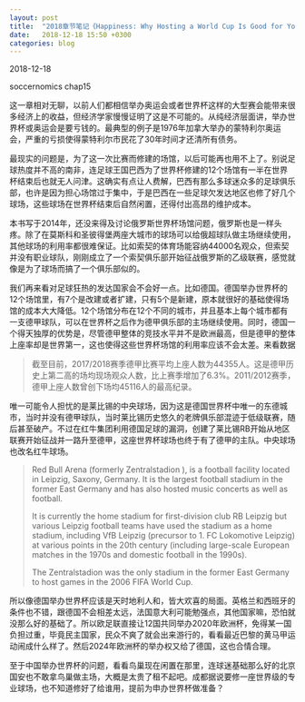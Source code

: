 ```yaml
---
layout: post
title:  "2018章节笔记《Happiness: Why Hosting a World Cup Is Good for You》"
date:   2018-12-18 15:50 +0300
categories: blog
---
```


2018-12-18

soccernomics chap15

这一章相对无聊，以前人们都相信举办奥运会或者世界杯这样的大型赛会能带来很多经济上的收益，但经济学家慢慢证明了这是不可能的。从纯经济层面讲，举办世界杯或奥运会是要亏钱的。最典型的例子是1976年加拿大举办的蒙特利尔奥运会，严重的亏损使得蒙特利尔市民花了30年时间才还清所有债务。

最现实的问题是，为了这一次比赛而修建的场馆，以后可能再也用不上了。别说足球热度并不高的南非，连足球王国巴西为了世界杯修建的12个场馆有一半在世界杯结束后也就无人问津。这确实有点让人费解，巴西有那么多球迷众多的足球俱乐部，也许是因为担心场馆过于集中，于是巴西在一些足球欠发达地区也修了好几个球场，这些球场在世界杯结束后自然闲置，还得付出高昂的维护成本。

本书写于2014年，还没来得及讨论俄罗斯世界杯场馆问题，俄罗斯也是一样头疼。除了在莫斯科和圣彼得堡两座大城市的球场可以给俄超球队做主场继续使用，其他球场的利用率都很难保证。比如索契的体育场能容纳44000名观众，但索契并没有职业球队，刚刚成立了一个索契俱乐部开始征战俄罗斯的乙级联赛，感觉就像是为了球场而搞了一个俱乐部似的。

我们再来看对足球狂热的发达国家会不会好一点。比如德国。德国举办世界杯的12个场馆里，有7个是改建或者扩建，只有5个是新建，原本就很好的基础使得场馆的成本大大降低。12个场馆分布在12个不同的城市，并且基本上每个城市都有一支德甲球队，可以在世界杯之后作为德甲俱乐部的主场继续使用。同时，德国一个得天独厚的优势是，尽管德甲整体的竞技水平并不是欧洲最高，但是德甲的整体上座率却是世界第一，这也使得这些世界杯场馆的利用率应该不会太差。来看数据

> 截至目前，2017/2018赛季德甲比赛平均上座人数为44355人。这是德甲历史上第二高的场均现场观众人数，比上赛季增加了6.3%。2011/2012赛季，德甲上座人数曾创下场均45116人的最高纪录。

唯一可能令人担忧的是莱比锡的中央球场，因为这是德国世界杯中唯一的东德城市，当时并没有德甲球队，当时莱比锡历史悠久的老牌俱乐部混迹于低级联赛，随后甚至破产。不过在红牛集团利用德国足球的漏洞，创建了莱比锡RB开始从地区联赛开始征战并一路升至德甲，这座世界杯球场也终于有了德甲的主队。中央球场也改名红牛球场。

> Red Bull Arena (formerly Zentralstadion ), is a football facility located in Leipzig, Saxony, Germany. It is the largest football stadium in the former East Germany and has also hosted music concerts as well as football.
>
> It is currently the home stadium for first-division club RB Leipzig but various Leipzig football teams have used the stadium as a home stadium, including VfB Leipzig (precursor to 1. FC Lokomotive Leipzig) at various points in the 20th century (including large-scale European matches in the 1970s and domestic football in the 1990s).
>
> The Zentralstadion was the only stadium in the former East Germany to host games in the 2006 FIFA World Cup.

所以像德国举办世界杯应该是天时地利人和，皆大欢喜的局面。英格兰和西班牙的条件也不错，跟德国不会相差太远，法国意大利可能勉强点，其他国家嘛，恐怕就没那么好的基础了。所以欧足联直接让12国共同举办2020年欧洲杯，免得某一国负担过重，毕竟民主国家，民众不爽了就会出来游行的，看看最近巴黎的黄马甲运动闹成什么样了。然后2024年欧洲杯的举办权又给了德国，这也合情合理。

至于中国举办世界杯的问题，看看鸟巢现在闲置在那里，连球迷基础那么好的北京国安也不敢拿鸟巢做主场，大概是太贵了租不起吧。成都据说要修一座世界级的专业球场，也不知道修好了给谁用，提前为申办世界杯做准备？




<!--end-->
